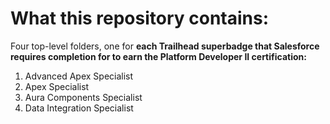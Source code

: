 # What this repository contains:
Four top-level folders, one for **each Trailhead superbadge that Salesforce requires completion for to earn the Platform Developer II certification:**
1. Advanced Apex Specialist
2. Apex Specialist
3. Aura Components Specialist
4. Data Integration Specialist
